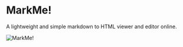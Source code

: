 # MarkMe!

A lightweight and simple markdown to HTML viewer and editor online.

![MarkMe!](https://cdn.glitch.com/e0b394db-80ae-4783-a487-56cecfa7615a%2Fc51d40e0-1153-44e6-8c4b-18a12f763967.image.png?v=1589001609709)